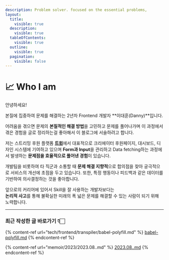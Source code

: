 ```yaml
---
description: Problem solver. focused on the essential problems,
layout:
  title:
    visible: true
  description:
    visible: true
  tableOfContents:
    visible: true
  outline:
    visible: true
  pagination:
    visible: false
---
```


# 📈 Who I am

안녕하세요!

본질에 집중하여 문제를 해결하는 2년차 Frontend 개발자 **이대훈(Danny)**입니다.

어려움을 겪으면 문제의 **본질적인 해결 방법**을 고민하고 문제를 풀어나가며 이 과정에서 겪은 경험을 글로 정리하는걸 좋아해서 이 블로그에 서술하려고 합니다.



저는 스트리밍 후원 플랫폼 [**트윕**](https://app.twip.kr/donate/dann11y)에서 대표적으로 크리에이터 후원페이지, 대시보드, 디자인 시스템에 기여하고 있으며 **Form과 Input**을 관리하고 Data fetching하는 과정에서 발생하는 **문제점을 효율적으로 풀어낸 경험**이 있습니다.

개발팀을 비롯하여 타 직군과 소통할 때 **문제 해결 지향적**으로 합의점을 찾아 궁극적으로 서비스의 개선에 초점을 두고 있습니다. 또한, 특정 행동이나 피드백과 같은 데이터를 기반하여 의사결정하는 것을 좋아합니다.



앞으로의 커리어에 있어서 Skill을 잘 사용하는 개발자보다는\
**논리적 사고**를 통해 불확실한 미래의 폭 넓은 문제를 해결할 수 있는 사람이 되기 위해 노력합니다.



***

### 최근 작성한 글 바로가기 👇🏻

{% content-ref url="tech/frontend/transpiler/babel-polyfill.md" %}
[babel-polyfill.md](tech/frontend/transpiler/babel-polyfill.md)
{% endcontent-ref %}

{% content-ref url="memoir/2023/2023.08..md" %}
[2023.08..md](memoir/2023/2023.08..md)
{% endcontent-ref %}
